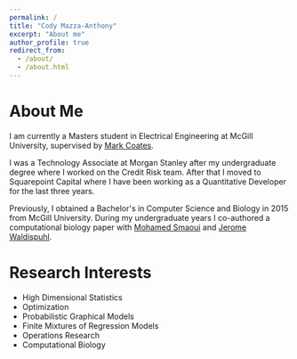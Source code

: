 ```yaml
---
permalink: /
title: "Cody Mazza-Anthony"
excerpt: "About me"
author_profile: true
redirect_from: 
  - /about/
  - /about.html
---
```


# About Me

I am currently a Masters student in Electrical Engineering at McGill University, supervised by [Mark Coates](http://www.ece.mcgill.ca/~mcoate/).

I was a Technology Associate at Morgan Stanley after my undergraduate degree where I worked on the 
Credit Risk team. After that I moved to Squarepoint Capital where I have been working as a 
Quantitative Developer for the last three years.

Previously, I obtained a Bachelor's in Computer Science and Biology in 2015 from McGill University. During my 
undergraduate years I co-authored a computational biology paper with [Mohamed Smaoui](https://www.cs.mcgill.ca/~msmaou/) 
and [Jerome Waldispuhl](https://www.cs.mcgill.ca/~jeromew/). 

# Research Interests

+ High Dimensional Statistics
+ Optimization
+ Probabilistic Graphical Models
+ Finite Mixtures of Regression Models
+ Operations Research
+ Computational Biology
